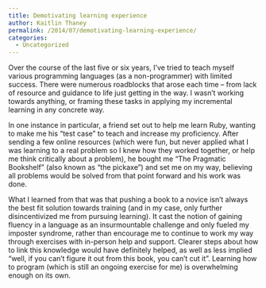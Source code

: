 ```yaml
---
title: Demotivating learning experience
author: Kaitlin Thaney
permalink: /2014/07/demotivating-learning-experience/
categories:
  - Uncategorized
---
```

Over the course of the last five or six years, I&#8217;ve tried to teach myself various programming languages (as a non-programmer) with limited success. There were numerous roadblocks that arose each time &#8211; from lack of resource and guidance to life just getting in the way. I wasn&#8217;t working towards anything, or framing these tasks in applying my incremental learning in any concrete way.

In one instance in particular, a friend set out to help me learn Ruby, wanting to make me his &#8220;test case&#8221; to teach and increase my proficiency. After sending a few online resources (which were fun, but never applied what I was learning to a real problem so I knew how they worked together, or help me think critically about a problem), he bought me &#8220;The Pragmatic Bookshelf&#8221; (also known as &#8220;the pickaxe&#8221;) and set me on my way, believing all problems would be solved from that point forward and his work was done.

What I learned from that was that pushing a book to a novice isn&#8217;t always the best fit solution towards training (and in my case, only further disincentivized me from pursuing learning). It cast the notion of gaining fluency in a language as an insurmountable challenge and only fueled my imposter syndrome, rather than encourage me to continue to work my way through exercises with in-person help and support. Clearer steps about how to link this knowledge would have definitely helped, as well as less implied &#8220;well, if you can&#8217;t figure it out from this book, you can&#8217;t cut it&#8221;. Learning how to program (which is still an ongoing exercise for me) is overwhelming enough on its own.

&nbsp;
